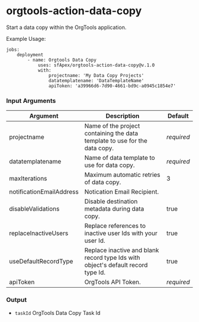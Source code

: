 # orgtools-action-data-copy

Start a data copy within the OrgTools application.

Example Usage:
```
jobs:
    deployment
        - name: Orgtools Data Copy
            uses: sfApex/orgtools-action-data-copy@v.1.0
            with:
                projectname: 'My Data Copy Projects'
                datatemplatename: 'DataTemplateName'
                apiToken: 'a39966d6-7d90-4661-bd9c-a0945c1854e7'
```

### Input Arguments

|Argument|  Description  |  Default  |
|--------|---------------|-----------|
|projectname     | Name of the project containing the data template to use for the data copy.   | _required_ |
|datatemplatename     | Name of data template to use for data copy.   | _required_ |
|maxIterations  | Maximum automatic retries of data copy.| 3 |
|notificationEmailAddress  | Notication Email Recipient.||
|disableValidations    | Disable destination metadata during data copy. | true |
|replaceInactiveUsers| Replace references to inactive user Ids with your user Id. | true |
|useDefaultRecordType| Replace inactive and blank record type Ids with object's default record type Id. | true |
|apiToken| OrgTools API Token. | _required_ |

### Output

- `taskId` OrgTools Data Copy Task Id

